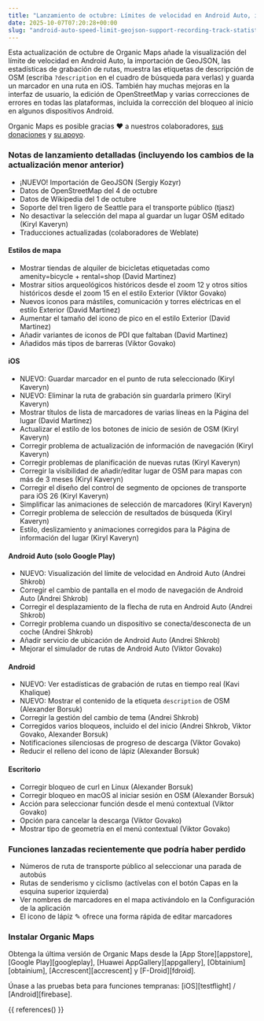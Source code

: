 ```yaml
---
title: "Lanzamiento de octubre: Límites de velocidad en Android Auto, importación GeoJSON, estadísticas de grabación de rutas, visualización de la etiqueta de descripción OSM, guardar marcadores en la ruta seleccionada en iOS y más"
date: 2025-10-07T07:20:28+00:00
slug: "android-auto-speed-limit-geojson-support-recording-track-statistics-osm-description-display"
---
```


Esta actualización de octubre de Organic Maps añade la visualización del límite de velocidad en Android Auto, la importación de GeoJSON, las estadísticas de grabación de rutas, muestra las etiquetas de descripción de OSM (escriba `?description` en el cuadro de búsqueda para verlas) y guarda un marcador en una ruta en iOS. También hay muchas mejoras en la interfaz de usuario, la edición de OpenStreetMap y varias correcciones de errores en todas las plataformas, incluida la corrección del bloqueo al inicio en algunos dispositivos Android.

Organic Maps es posible gracias ❤️ a nuestros colaboradores, [sus donaciones](@/donate/index.es.md) y [su apoyo](@/contribute/index.es.md).

### Notas de lanzamiento detalladas (incluyendo los cambios de la actualización menor anterior)

- ¡NUEVO! Importación de GeoJSON (Sergiy Kozyr)
- Datos de OpenStreetMap del 4 de octubre
- Datos de Wikipedia del 1 de octubre
- Soporte del tren ligero de Seattle para el transporte público (tjasz)
- No desactivar la selección del mapa al guardar un lugar OSM editado (Kiryl Kaveryn)
- Traducciones actualizadas (colaboradores de Weblate)

#### Estilos de mapa

- Mostrar tiendas de alquiler de bicicletas etiquetadas como amenity=bicycle + rental=shop (David Martinez)
- Mostrar sitios arqueológicos históricos desde el zoom 12 y otros sitios históricos desde el zoom 15 en el estilo Exterior (Viktor Govako)
- Nuevos iconos para mástiles, comunicación y torres eléctricas en el estilo Exterior (David Martinez)
- Aumentar el tamaño del icono de pico en el estilo Exterior (David Martinez)
- Añadir variantes de iconos de PDI que faltaban (David Martinez)
- Añadidos más tipos de barreras (Viktor Govako)

#### iOS

- NUEVO: Guardar marcador en el punto de ruta seleccionado (Kiryl Kaveryn)
- NUEVO: Eliminar la ruta de grabación sin guardarla primero (Kiryl Kaveryn)
- Mostrar títulos de lista de marcadores de varias líneas en la Página del lugar (David Martinez)
- Actualizar el estilo de los botones de inicio de sesión de OSM (Kiryl Kaveryn)
- Corregir problema de actualización de información de navegación (Kiryl Kaveryn)
- Corregir problemas de planificación de nuevas rutas (Kiryl Kaveryn)
- Corregir la visibilidad de añadir/editar lugar de OSM para mapas con más de 3 meses (Kiryl Kaveryn)
- Corregir el diseño del control de segmento de opciones de transporte para iOS 26 (Kiryl Kaveryn)
- Simplificar las animaciones de selección de marcadores (Kiryl Kaveryn)
- Corregir problema de selección de resultados de búsqueda (Kiryl Kaveryn)
- Estilo, deslizamiento y animaciones corregidos para la Página de información del lugar (Kiryl Kaveryn)

#### Android Auto (solo Google Play)

- NUEVO: Visualización del límite de velocidad en Android Auto (Andrei Shkrob)
- Corregir el cambio de pantalla en el modo de navegación de Android Auto (Andrei Shkrob)
- Corregir el desplazamiento de la flecha de ruta en Android Auto (Andrei Shkrob)
- Corregir problema cuando un dispositivo se conecta/desconecta de un coche (Andrei Shkrob)
- Añadir servicio de ubicación de Android Auto (Andrei Shkrob)
- Mejorar el simulador de rutas de Android Auto (Viktor Govako)

#### Android

- NUEVO: Ver estadísticas de grabación de rutas en tiempo real (Kavi Khalique)
- NUEVO: Mostrar el contenido de la etiqueta `description` de OSM (Alexander Borsuk)
- Corregir la gestión del cambio de tema (Andrei Shkrob)
- Corregidos varios bloqueos, incluido el del inicio (Andrei Shkrob, Viktor Govako, Alexander Borsuk)
- Notificaciones silenciosas de progreso de descarga (Viktor Govako)
- Reducir el relleno del icono de lápiz (Alexander Borsuk)

#### Escritorio

- Corregir bloqueo de curl en Linux (Alexander Borsuk)
- Corregir bloqueo en macOS al iniciar sesión en OSM (Alexander Borsuk)
- Acción para seleccionar función desde el menú contextual (Viktor Govako)
- Opción para cancelar la descarga (Viktor Govako)
- Mostrar tipo de geometría en el menú contextual (Viktor Govako)

### Funciones lanzadas recientemente que podría haber perdido

- Números de ruta de transporte público al seleccionar una parada de autobús
- Rutas de senderismo y ciclismo (actívelas con el botón Capas en la esquina superior izquierda)
- Ver nombres de marcadores en el mapa activándolo en la Configuración de la aplicación
- El icono de lápiz ✎ ofrece una forma rápida de editar marcadores

### Instalar Organic Maps

Obtenga la última versión de Organic Maps desde la [App Store][appstore], [Google Play][googleplay], [Huawei AppGallery][appgallery], [Obtainium][obtainium], [Accrescent][accrescent] y [F-Droid][fdroid].

Únase a las pruebas beta para funciones tempranas: [iOS][testflight] / [Android][firebase].

{{ references() }}
